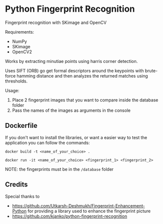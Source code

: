 # Python Fingerprint Recognition

Fingerprint recognition with SKimage and OpenCV

Requirements:
- NumPy
- SKimage
- OpenCV2

Works by extracting minutiae points using harris corner detection.

Uses SIFT (ORB) go get formal descriptors around the keypoints with brute-force hamming distance and then analyzes the returned matches using thresholds.

Usage:

1. Place 2 fingerprint images that you want to compare inside the database folder
2. Pass the names of the images as arguments in the console

## Dockerfile

If you don't want to install the libraries, or want a easier way to test the application you can follow the commands:

```shell
docker build -t <name_of_your_choice> .

docker run -it <name_of_your_choice> <fingerprint_1> <fingerprint_2>
```

NOTE: the fingerprints must be in the `/database` folder

## Credits

Special thanks to 
- https://github.com/Utkarsh-Deshmukh/Fingerprint-Enhancement-Python for providing a library used to enhance the fingerprint picture
- https://github.com/kjanko/python-fingerprint-recognition

